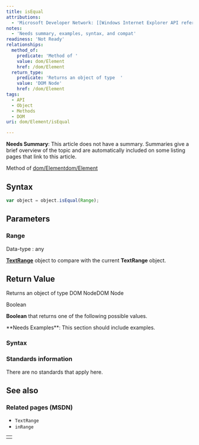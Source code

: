 ```yaml
---
title: isEqual
attributions:
  - 'Microsoft Developer Network: [[Windows Internet Explorer API reference](http://msdn.microsoft.com/en-us/library/ie/hh828809%28v=vs.85%29.aspx) Article]'
notes:
  - 'Needs summary, examples, syntax, and compat'
readiness: 'Not Ready'
relationships:
  method_of:
    predicate: 'Method of '
    value: dom/Element
    href: /dom/Element
  return_type:
    predicate: 'Returns an object of type  '
    value: 'DOM Node'
    href: /dom/Element
tags:
  - API
  - Object
  - Methods
  - DOM
uri: dom/Element/isEqual

---
```

**Needs Summary**: This article does not have a summary. Summaries give a brief overview of the topic and are automatically included on some listing pages that link to this article.

Method of [dom/Element](/dom/Element)[dom/Element](/dom/Element)

## <span>Syntax</span>

``` js
var object = object.isEqual(Range);
```

## <span>Parameters</span>

### <span>Range</span>

 Data-type
:   any

[**TextRange**](/dom/TextRange) object to compare with the current **TextRange** object.

## <span>Return Value</span>

Returns an object of type DOM NodeDOM Node

Boolean

**Boolean** that returns one of the following possible values.

<table>
**Needs Examples**: This section should include examples.

### <span>Syntax</span>

### <span>Standards information</span>

There are no standards that apply here.

## <span>See also</span>

### <span>Related pages (MSDN)</span>

-   `TextRange`
-   `inRange`

<tr>
<td>
</td>
</tr>
</table>
